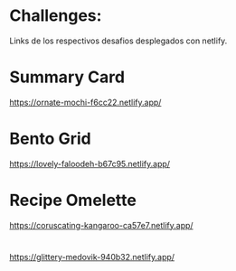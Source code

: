 # Challenges: 
Links de los respectivos desafios desplegados con netlify.

# Summary Card
https://ornate-mochi-f6cc22.netlify.app/

# Bento Grid
https://lovely-faloodeh-b67c95.netlify.app/

# Recipe Omelette 
https://coruscating-kangaroo-ca57e7.netlify.app/

#
https://glittery-medovik-940b32.netlify.app/